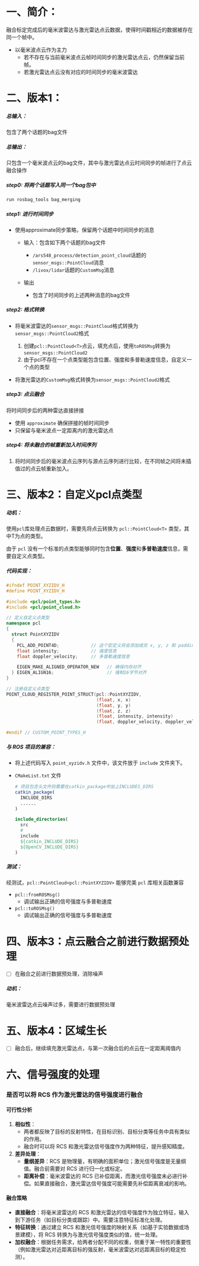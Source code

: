 # 一、简介：

融合标定完成后的毫米波雷达与激光雷达点云数据，使得时间戳相近的数据被存在同一个帧中。

- 以毫米波点云作为主力
  - 若不存在与当前毫米波点云帧时间同步的激光雷达点云，仍然保留当前帧。
  - 若激光雷达点云没有对应的时间同步的毫米波雷达

# 二、版本1：

##### 总输入：

包含了两个话题的bag文件

##### 总输出：

只包含一个毫米波点云的bag文件，其中与激光雷达点云时间同步的帧进行了点云融合操作

##### step0: 将两个话题写入同一个bag包中

```bash
run rosbag_tools bag_merging
```

##### step1: 进行时间同步

- 使用approximate同步策略，保留两个话题中时间同步的消息

  - 输入：包含如下两个话题的bag文件
    - `/ars548_process/detection_point_cloud`话题的`sensor_msgs::PointCloud`消息
    - `/livox/lidar`话题的`CustomMsg`消息

  - 输出
    - 包含了时间同步的上述两种消息的bag文件

##### step2: 格式转换

- 将毫米波雷达的`sensor_msgs::PointCloud`格式转换为`sensor_msgs::PointCloud2`格式
  1. 创建`pcl::PointCloud<T>`点云，填充点后，使用`toROSMsg`转换为`sensor_msgs::PointCloud2`
  2. 由于pcl不存在一个点类型能包含位置、强度和多普勒速度信息，自定义一个点的类型

- 将激光雷达的`CustomMsg`格式转换为`sensor_msgs::PointCloud2`格式 

##### step3: 点云融合

将时间同步后的两种雷达直接拼接

- 使用 `approximate` 确保拼接的帧时间同步
- 只保留与毫米波点一定距离内的激光雷达点

##### step4: 将未融合的帧重新加入时间序列

1. 将时间同步后的毫米波点云序列与源点云序列进行比较，在不同帧之间将未插值过的点云帧重新加入。

# 三、版本2：自定义pcl点类型

##### 动机：

使用`pcl`库处理点云数据时，需要先将点云转换为 `pcl::PointCloud<T>` 类型，其中T为点的类型。

由于 `pcl` 没有一个标准的点类型能够同时包含**位置**、**强度**和**多普勒速度**信息，需要自定义点类型。

##### 代码实现：

```c++
#ifndef POINT_XYZIDV_H
#define POINT_XYZIDV_H

#include <pcl/point_types.h>
#include <pcl/point_cloud.h>

// 定义自定义点类型
namespace pcl
{
  struct PointXYZIDV
  {
    PCL_ADD_POINT4D;            // 这个宏定义将会添加成员 x, y, z 和 padding
    float intensity;            // 强度信息
    float doppler_velocity;     // 多普勒速度信息

    EIGEN_MAKE_ALIGNED_OPERATOR_NEW   // 确保内存对齐
  } EIGEN_ALIGN16;                    // 强制16字节对齐
}

// 注册自定义点类型
POINT_CLOUD_REGISTER_POINT_STRUCT(pcl::PointXYZIDV,
                                  (float, x, x)
                                  (float, y, y)
                                  (float, z, z)
                                  (float, intensity, intensity)
                                  (float, doppler_velocity, doppler_velocity))

#endif // CUSTOM_POINT_TYPES_H

```

##### 与 ROS 项目的兼容：

- 将上述代码写入 `point_xyzidv.h` 文件中，该文件放于 `include` 文件夹下。

- `CMakeList.txt` 文件

  ```cmake
  # 项目包含头文件则需要在catkin_package中加上INCLUDES_DIRS
  catkin_package(
    INCLUDE_DIRS
    ......
  )
  
  include_directories(
    src
    # 
    include
    ${catkin_INCLUDE_DIRS}
    ${OpenCV_INCLUDE_DIRS}
  )
  ```


##### 测试：

经测试，`pcl::PointCloud<pcl::PointXYZIDV>` 能够完美 `pcl` 库相关函数兼容

- `pcl::fromROSMsg()`
  - 调试输出正确的信号强度与多普勒速度
- `pcl::toROSMsg()`
  - 调试输出正确的信号强度与多普勒速度

# 四、版本3：点云融合之前进行数据预处理

- [ ] 在融合之前进行数据预处理，消除噪声

##### 动机：

毫米波雷达点云噪声过多，需要进行数据预处理

# 五、版本4：区域生长

- [ ] 融合后，继续填充激光雷达点，与第一次融合后的点云在一定距离阈值内





# 六、信号强度的处理

### **是否可以将 RCS 作为激光雷达的信号强度进行融合**

#### **可行性分析**

1. **相似性**：
   - 两者都反映了目标的反射特性，在目标识别、目标分类等任务中具有类似的作用。
   - 融合时可以将 RCS 和激光雷达信号强度作为两种特征，提升感知精度。
2. **差异处理**：
   - **量纲差异**：RCS 是物理量，有明确的面积单位；激光信号强度是无量纲值。融合前需要对 RCS 进行归一化或标定。
   - **距离补偿**：毫米波雷达的 RCS 已补偿距离，而激光信号强度未必进行补偿。如果直接融合，激光雷达信号强度可能需要先补偿距离衰减的影响。

#### **融合策略**

- **直接融合**：将毫米波雷达的 RCS 和激光雷达的信号强度作为独立特征，输入到下游任务（如目标分类或跟踪）中。需要注意特征标准化处理。
- **特征转换**：通过建立 RCS 和激光信号强度的映射关系（如基于实验数据或场景建模），将 RCS 转换为与激光信号强度类似的值，统一处理。
- **加权融合**：根据任务需求，给两者分配不同的权重，侧重于某一特性的重要性（例如激光雷达对近距离目标的强反射，毫米波雷达对远距离目标的稳定检测）。

